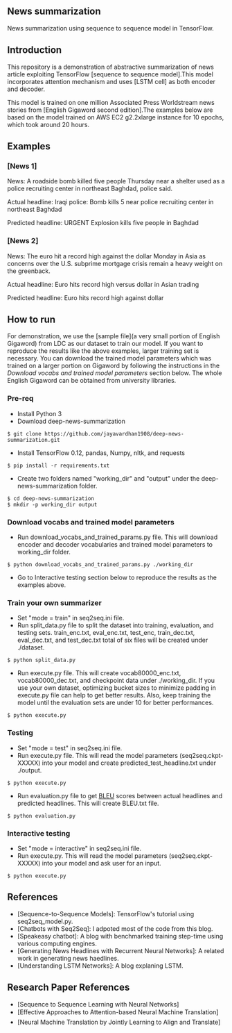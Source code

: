 ## News summarization
News summarization using sequence to sequence model in TensorFlow.

## Introduction
This repository is a demonstration of abstractive summarization of news article exploiting TensorFlow [sequence to sequence model].This model incorporates attention mechanism and uses [LSTM cell] as both encoder and decoder.

This model is trained on one million Associated Press Worldstream news stories from [English Gigaword second edition].The examples below are based on the model trained on AWS EC2 g2.2xlarge instance for 10 epochs, which took around 20 hours.

## Examples

### [News 1]
News: A roadside bomb killed five people Thursday near a shelter used as a police recruiting center in northeast Baghdad, police said.

Actual headline: Iraqi police: Bomb kills 5 near police recruiting center in northeast Baghdad

Predicted headline: URGENT Explosion kills five people in Baghdad

### [News 2]
News: The euro hit a record high against the dollar Monday in Asia as concerns over the U.S. subprime mortgage crisis remain a heavy weight on the greenback.

Actual headline: Euro hits record high versus dollar in Asian trading

Predicted headline: Euro hits record high against dollar

## How to run
For demonstration, we use the [sample file](a very small portion of English Gigaword) from LDC as our dataset to train our model. If you want to reproduce the results like the above examples, larger training set is necessary.  You can download the trained model parameters which was trained on a larger portion on Gigaword by following the instructions in the *Download vocabs and trained model parameters* section below. The whole English Gigaword can be obtained from university libraries.

### Pre-req
- Install Python 3
- Download deep-news-summarization

```
$ git clone https://github.com/jayavardhan1908/deep-news-summarization.git
```

- Install TensorFlow 0.12, pandas, Numpy, nltk, and requests
```
$ pip install -r requirements.txt
```

- Create two folders named "working_dir" and "output" under the deep-news-summarization folder.

```
$ cd deep-news-summarization
$ mkdir -p working_dir output
```

### Download vocabs and trained model parameters
- Run download_vocabs_and_trained_params.py file. This will download encoder and decoder vocabularies
and trained model parameters to working_dir folder.

```
$ python download_vocabs_and_trained_params.py ./working_dir
```
- Go to Interactive testing section below to reproduce the results as the examples above.

### Train your own summarizer
- Set "mode = train" in seq2seq.ini file.
- Run split_data.py file to split the dataset into training, evaluation, and testing sets. train_enc.txt, eval_enc.txt, test_enc, train_dec.txt, eval_dec.txt, and test_dec.txt total of six files will be created under ./dataset.

```
$ python split_data.py
```

- Run execute.py file. This will create vocab80000_enc.txt, vocab80000_dec.txt, and checkpoint data under ./working_dir. If you use your own dataset, optimizing bucket sizes to minimize padding in execute.py file can help to get better results. Also, keep training the model until the evaluation sets are under 10 for better performances.  

```
$ python execute.py
```

### Testing
- Set "mode = test" in seq2seq.ini file.
- Run execute.py file. This will read the model parameters (seq2seq.ckpt-XXXXX) into your model and create predicted_test_headline.txt under ./output.

```
$ python execute.py
```

- Run evaluation.py file to get [BLEU](https://en.wikipedia.org/wiki/BLEU) scores between actual headlines and predicted headlines. This will create BLEU.txt file.

```
$ python evaluation.py
```


### Interactive testing
- Set "mode = interactive" in seq2seq.ini file.
- Run execute.py. This will read the model parameters (seq2seq.ckpt-XXXXX) into your model and ask user for an input.

```
$ python execute.py
```

## References
- [Sequence-to-Sequence Models]: TensorFlow's tutorial using seq2seq_model.py.
- [Chatbots with Seq2Seq]: I adpoted most of the code from this blog.
- [Speakeasy chatbot]: A blog with benchmarked training step-time using various computing engines.
- [Generating News Headlines with Recurrent Neural Networks]: A related work in generating news haedlines.
- [Understanding LSTM Networks]: A blog explaning LSTM.

## Research Paper References
- [Sequence to Sequence Learning with Neural Networks]
- [Effective Approaches to Attention-based Neural Machine Translation]
- [Neural Machine Translation by Jointly Learning to Align and Translate]
